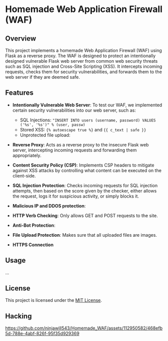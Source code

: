 # Homemade Web Application Firewall (WAF)

## Overview

This project implements a homemade Web Application Firewall (WAF) using Flask as a reverse proxy. The WAF is designed to protect an intentionally designed vulnerable Flask web server from common web security threats such as SQL injection and Cross-Site Scripting (XSS). It intercepts incoming requests, checks them for security vulnerabilities, and forwards them to the web server if they are deemed safe.

## Features

- **Intentionally Vulnerable Web Server**: To test our WAF, we implemented certain security vulnerabilities into our web server, such as:
    - SQL Injections: ```"INSERT INTO users (username, password) VALUES ('%s', '%s')" % (user, passw)```
    - Stored XSS: ```{% autoescape true %}``` and ```{{ c_text | safe }}```
    - Unprotected file upload:

- **Reverse Proxy**: Acts as a reverse proxy to the insecure Flask web server, intercepting incoming requests and forwarding them appropriately.

- **Content Security Policy (CSP)**: Implements CSP headers to mitigate against XSS attacks by controlling what content can be executed on the client-side.

- **SQL Injection Protection**: Checks incoming requests for SQL injection attempts, then based on the score given by the checker, either allows the request, logs it for suspicious activity, or simply blocks it.

- **Malicious IP and DDOS protection**: 

- **HTTP Verb Checking**: Only allows GET and POST requests to the site.

- **Anti-Bot Protection**:

- **File Upload Protection**: Makes sure that all uploaded files are images.

- **HTTPS Connection**


## Usage

...


## License

This project is licensed under the [MIT License](LICENSE).


## Hacking

https://github.com/ninjawill543/Homemade_WAF/assets/112950582/468efb5d-788e-4abf-826f-95f35d929369


